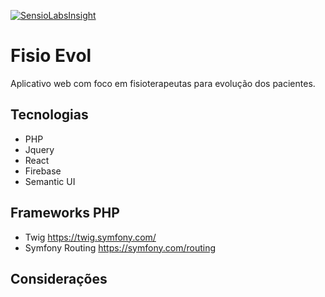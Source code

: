 [![SensioLabsInsight](https://insight.sensiolabs.com/projects/fb66fa9b-f354-4637-b1b0-3a8dd635ef3e/mini.png)](https://insight.sensiolabs.com/projects/fb66fa9b-f354-4637-b1b0-3a8dd635ef3e)
# Fisio  Evol
Aplicativo web com foco em fisioterapeutas para evolução dos pacientes.
## Tecnologias
* PHP
* Jquery
* React
* Firebase
* Semantic UI
## Frameworks PHP
* Twig https://twig.symfony.com/
* Symfony Routing https://symfony.com/routing
## Considerações